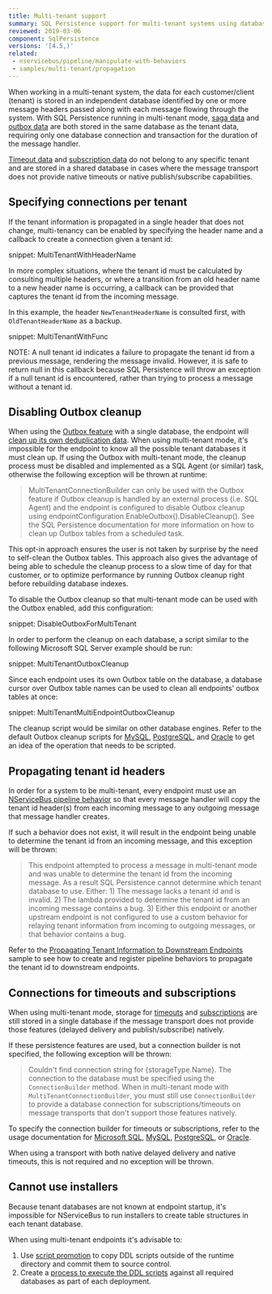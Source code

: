 ```yaml
---
title: Multi-tenant support
summary: SQL Persistence support for multi-tenant systems using database per customer
reviewed: 2019-03-06
component: SqlPersistence
versions: '[4.5,)'
related:
 - nservicebus/pipeline/manipulate-with-behaviors
 - samples/multi-tenant/propagation
---
```


When working in a multi-tenant system, the data for each customer/client (tenant) is stored in an independent database identified by one or more message headers passed along with each message flowing through the system. With SQL Persistence running in multi-tenant mode, [saga data](saga.md) and [outbox data](outbox.md) are both stored in the same database as the tenant data, requiring only one database connection and transaction for the duration of the message handler.

[Timeout data](timeouts.md) and [subscription data](subscriptions.md) do not belong to any specific tenant and are stored in a shared database in cases where the message transport does not provide native timeouts or native publish/subscribe capabilities.

## Specifying connections per tenant

If the tenant information is propagated in a single header that does not change, multi-tenancy can be enabled by specifying the header name and a callback to create a connection given a tenant id:

snippet: MultiTenantWithHeaderName

In more complex situations, where the tenant id must be calculated by consulting multiple headers, or where a transition from an old header name to a new header name is occurring, a callback can be provided that captures the tenant id from the incoming message.

In this example, the header `NewTenantHeaderName` is consulted first, with `OldTenantHeaderName` as a backup.

snippet: MultiTenantWithFunc

NOTE: A null tenant id indicates a failure to propagate the tenant id from a previous message, rendering the message invalid. However, it is safe to return null in this callback because SQL Persistence will throw an exception if a null tenant id is encountered, rather than trying to process a message without a tenant id.

## Disabling Outbox cleanup

When using the [Outbox feature](/nservicebus/outbox/) with a single database, the endpoint will [clean up its own deduplication data](outbox.md#deduplication-record-lifespan). When using multi-tenant mode, it's impossible for the endpoint to know all the possible tenant databases it must clean up. If using the Outbox with multi-tenant mode, the cleanup process must be disabled and implemented as a SQL Agent (or similar) task, otherwise the following exception will be thrown at runtime:

> MultiTenantConnectionBuilder can only be used with the Outbox feature if Outbox cleanup is handled by an external process (i.e. SQL Agent) and the endpoint is configured to disable Outbox cleanup using endpointConfiguration.EnableOutbox().DisableCleanup(). See the SQL Persistence documentation for more information on how to clean up Outbox tables from a scheduled task.

This opt-in approach ensures the user is not taken by surprise by the need to self-clean the Outbox tables. This approach also gives the advantage of being able to schedule the cleanup process to a slow time of day for that customer, or to optimize performance by running Outbox cleanup right before rebuilding database indexes.

To disable the Outbox cleanup so that multi-tenant mode can be used with the Outbox enabled, add this configuration:

snippet: DisableOutboxForMultiTenant

In order to perform the cleanup on each database, a script similar to the following Microsoft SQL Server example should be run:

snippet: MultiTenantOutboxCleanup

Since each endpoint uses its own Outbox table on the database, a database cursor over Outbox table names can be used to clean all endpoints' outbox tables at once:

snippet: MultiTenantMultiEndpointOutboxCleanup

The cleanup script would be similar on other database engines. Refer to the default Outbox cleanup scripts for [MySQL](mysql-scripts.md#run-time-outbox), [PostgreSQL](postgresql-scripts.md#run-time-outbox), and [Oracle](oracle-scripts.md#run-time-outbox) to get an idea of the operation that needs to be scripted.

## Propagating tenant id headers

In order for a system to be multi-tenant, every endpoint must use an [NServiceBus pipeline behavior](/nservicebus/pipeline/manipulate-with-behaviors.md) so that every message handler will copy the tenant id header(s) from each incoming message to any outgoing message that message handler creates.

If such a behavior does not exist, it will result in the endpoint being unable to determine the tenant id from an incoming message, and this exception will be thrown:

> This endpoint attempted to process a message in multi-tenant mode and was unable to determine the tenant id from the incoming message. As a result SQL Persistence cannot determine which tenant database to use. Either: 1) The message lacks a tenant id and is invalid. 2) The lambda provided to determine the tenant id from an incoming message contains a bug. 3) Either this endpoint or another upstream endpoint is not configured to use a custom behavior for relaying tenant information from incoming to outgoing messages, or that behavior contains a bug.

Refer to the [Propagating Tenant Information to Downstream Endpoints](/samples/multi-tenant/propagation/) sample to see how to create and register pipeline behaviors to propagate the tenant id to downstream endpoints.

## Connections for timeouts and subscriptions

When using multi-tenant mode, storage for [timeouts](timeouts.md) and [subscriptions](subscriptions.md) are still stored in a single database if the message transport does not provide those features (delayed delivery and publish/subscribe) natively.

If these persistence features are used, but a connection builder is not specified, the following exception will be thrown:

> Couldn't find connection string for {storageType.Name}. The connection to the database must be specified using the `ConnectionBuilder` method. When in multi-tenant mode with `MultiTenantConnectionBuilder`, you must still use `ConnectionBuilder` to provide a database connection for subscriptions/timeouts on message transports that don't support those features natively.

To specify the connection builder for timeouts or subscriptions, refer to the usage documentation for [Microsoft SQL](dialect-mssql.md#usage), [MySQL](dialect-mysql.md#usage), [PostgreSQL](dialect-postgresql.md#usage), or [Oracle](dialect-oracle.md#usage).

When using a transport with both native delayed delivery and native timeouts, this is not required and no exception will be thrown.

## Cannot use installers

Because tenant databases are not known at endpoint startup, it's impossible for NServiceBus to run installers to create table structures in each tenant database.

When using multi-tenant endpoints it's advisable to:

1. Use [script promotion](controlling-script-generation.md#promotion) to copy DDL scripts outside of the runtime directory and commit them to source control.
2. Create a [process to execute the DDL scripts](installer-workflow.md#contrasting-workflows-higher-environment-workflow) against all required databases as part of each deployment.
